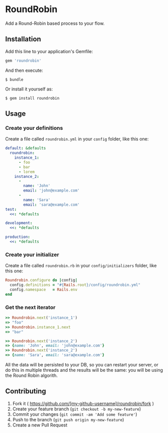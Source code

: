 # RoundRobin

Add a Round-Robin based process to your flow.

## Installation

Add this line to your application's Gemfile:

```ruby
gem 'roundrobin'
```

And then execute:

    $ bundle

Or install it yourself as:

    $ gem install roundrobin

## Usage

### Create your definitions

Create a file called ```roundrobin.yml``` in your `config` folder, like this one:
```yaml
default: &defaults
  roundrobin:
    instance_1:
      - foo
      - bar
      - lorem
    instance_2:
      -
        name: 'John'
        email: 'john@example.com'
      -
        name: 'Sara'
        email: 'sara@example.com'
test:
  <<: *defaults

development:
  <<: *defaults

production:
  <<: *defaults
```

### Create your initializer

Create a file called ```roundrobin.rb``` in your `config/initializers` folder, like this one:
```rb
Roundrobin.configure do |config|
  config.definitions = "#{Rails.root}/config/roundrobin.yml"
  config.namespace   = Rails.env
end
```

### Get the next iterator

```rb
>> Roundrobin.next('instance_1')
=> "foo"
>> Roundrobin.instance_1.next
=> "bar"

>> Roundrobin.next('instance_2')
=> {name: 'John', email: 'john@example.com'}
>> Roundrobin.next('instance_2')
=> {name: 'Sara', email: 'sara@example.com'}
```

All the data will be persisted to your DB, so you can restart your server, or do this in multiple threads and the results will be the same: you will be using the Round Robin algorith.

## Contributing

1. Fork it ( https://github.com/[my-github-username]/roundrobin/fork )
2. Create your feature branch (`git checkout -b my-new-feature`)
3. Commit your changes (`git commit -am 'Add some feature'`)
4. Push to the branch (`git push origin my-new-feature`)
5. Create a new Pull Request
